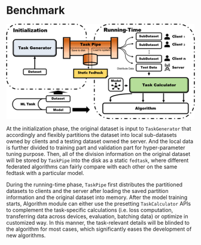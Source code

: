 # Benchmark
![bmk_example](../../img/overview_flgo_benchmark.png)

At the initialization phase, the original dataset is input to `TaskGenerator` that 
accordingly and flexibly partitions the dataset into local sub-datasets owned by 
clients and a testing dataset owned the server. And the local data is further divided 
to training part and validation part for hyper-parameter tuning purpose. Then, all of 
the division information on the original dataset will be stored by `TaskPipe` into 
the disk as a static `fedtask`, where different federated algorithms can fairly 
compare with each other on the same fedtask with a particular model. 

During the running-time phase,  `TaskPipe` first distributes the partitioned datasets 
to clients and the server after loading the saved partition information and the original 
dataset into memory. After the model training starts, Algorithm module can either use the 
presetting `TaskCalculator` APIs to complement the task-specific calculations (i.e. loss 
computation, transferring data across devices, evaluation, batching data) or optimize in 
customized way. In this manner, the task-relevant details will be blinded to the algorithm 
for most cases, which significantly eases the development of new algorithms. 